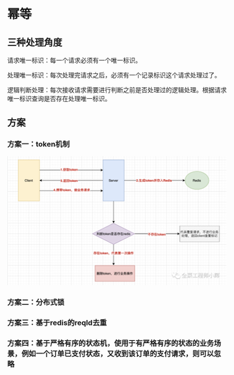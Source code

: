 # 幂等

## 三种处理角度
请求唯一标识：每一个请求必须有一个唯一标识。

处理唯一标识：每次处理完请求之后，必须有一个记录标识这个请求处理过了。

逻辑判断处理：每次接收请求需要进行判断之前是否处理过的逻辑处理。根据请求唯一标识查询是否存在处理唯一标识。

## 方案

### 方案一：token机制
![](./res/mideng-token.png "")

### 方案二：分布式锁

### 方案三：基于redis的reqId去重

### 方案四：基于严格有序的状态机，使用于有严格有序的状态的业务场景，例如一个订单已支付状态，又收到该订单的支付请求，则可以忽略

